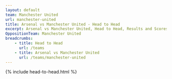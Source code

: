 ```yaml
---
layout: default
team: Manchester United
url: manchester-united
title: Arsenal vs Manchester United - Head to Head
excerpt: Arsenal vs Manchester United, Head to Head, Results and Scores on History of Arsenal Football Club
OppositionTeam: Manchester United
breadcrumbs:
    - title: Head to Head
      url: /teams
    - title: Arsenal vs Manchester United
      url: /teams/manchester-united
---
```


{% include head-to-head.html %}